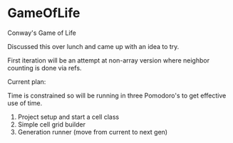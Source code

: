 # GameOfLife
Conway's Game of Life


Discussed this over lunch and came up with an idea to try.

First iteration will be an attempt at non-array version where neighbor counting is done via refs.


Current plan:

Time is constrained so will be running in three Pomodoro's to get effective use of time.

1. Project setup and start a cell class
2. Simple cell grid builder
3. Generation runner (move from current to next gen)
